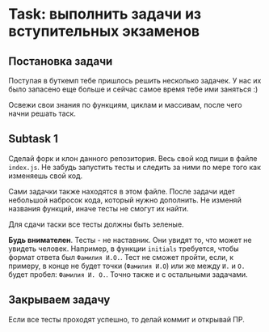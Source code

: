 # Task: выполнить задачи из вступительных экзаменов

## Постановка задачи

Поступая в буткемп тебе пришлось решить несколько задачек. У нас их было запасено еще больше и сейчас самое время тебе ими заняться :)

Освежи свои знания по функциям, циклам и массивам, после чего начни решать таск.

## Subtask 1

Сделай форк и клон данного репозитория. Весь свой код пиши в файле `index.js`. Не забудь запустить тесты и следить за ними по мере того как изменяешь свой код.

Сами задачки также находятся в этом файле. После задачи идет небольшой набросок кода, который нужно дополнить. Не изменяй названия функций, иначе тесты не смогут их найти.

Для сдачи таски все тесты должны быть зеленые.

**Будь внимателен**. Тесты - не наставник. Они увидят то, что может не увидеть человек. Например, в функции `initials` требуется, чтобы формат ответа был `Фамилия И.О.`. Тест не сможет пройти, если, к примеру, в конце не будет точки (`Фамилия И.О`) или же между `И.` и `О.` будет пробел: `Фамилия И. О.`. Точно также и с остальными задачами.

## Закрываем задачу

Если все тесты проходят успешно, то делай коммит и открывай ПР.
